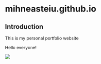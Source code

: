 # mihneasteiu.github.io

## Introduction

This is my personal portfolio website

Hello everyone!

![](file:///C:/Users/mihne/OneDrive/Imagini/image502_1719839634041.jpg)